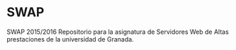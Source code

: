 # SWAP
SWAP 2015/2016
Repositorio para la asignatura de Servidores Web de Altas prestaciones de la universidad de Granada.
